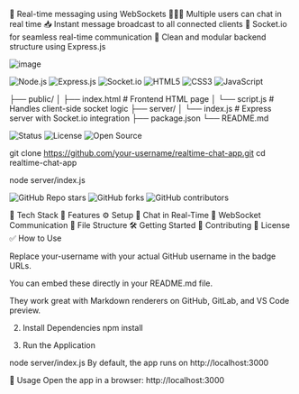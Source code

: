 📡 Real-time messaging using WebSockets
🧑‍🤝‍🧑 Multiple users can chat in real time
📥 Instant message broadcast to all connected clients
🔌 Socket.io for seamless real-time communication
🧼 Clean and modular backend structure using Express.js


![image](https://github.com/user-attachments/assets/52116669-8e57-4661-afcd-956c3195c22f)


![Node.js](https://img.shields.io/badge/Node.js-339933?style=for-the-badge&logo=node.js&logoColor=white)
![Express.js](https://img.shields.io/badge/Express.js-000000?style=for-the-badge&logo=express&logoColor=white)
![Socket.io](https://img.shields.io/badge/Socket.io-010101?style=for-the-badge&logo=socket.io&logoColor=white)
![HTML5](https://img.shields.io/badge/HTML5-E34F26?style=for-the-badge&logo=html5&logoColor=white)
![CSS3](https://img.shields.io/badge/CSS3-1572B6?style=for-the-badge&logo=css3&logoColor=white)
![JavaScript](https://img.shields.io/badge/JavaScript-F7DF1E?style=for-the-badge&logo=javascript&logoColor=black)

├── public/
│   ├── index.html          # Frontend HTML page
│   └── script.js           # Handles client-side socket logic
├── server/
│   └── index.js            # Express server with Socket.io integration
├── package.json
└── README.md


![Status](https://img.shields.io/badge/Status-Active-brightgreen?style=for-the-badge&logo=chat)
![License](https://img.shields.io/badge/License-MIT-blue?style=for-the-badge)
![Open Source](https://img.shields.io/badge/Open--Source-Yes-brightgreen?style=for-the-badge&logo=github)

git clone https://github.com/your-username/realtime-chat-app.git
cd realtime-chat-app

node server/index.js

![GitHub Repo stars](https://img.shields.io/github/stars/your-username/realtime-chat-app?style=for-the-badge)
![GitHub forks](https://img.shields.io/github/forks/your-username/realtime-chat-app?style=for-the-badge)
![GitHub contributors](https://img.shields.io/github/contributors/your-username/realtime-chat-app?style=for-the-badge)


🔧 Tech Stack
🚀 Features
⚙️ Setup
💬 Chat in Real-Time
📡 WebSocket Communication
📂 File Structure
🛠️ Getting Started
🤝 Contributing
📄 License
✅ How to Use

Replace your-username with your actual GitHub username in the badge URLs.

You can embed these directly in your README.md file.

They work great with Markdown renderers on GitHub, GitLab, and VS Code preview.

2. Install Dependencies
npm install



4. Run the Application

   
node server/index.js
By default, the app runs on http://localhost:3000


💬 Usage
Open the app in a browser: http://localhost:3000
